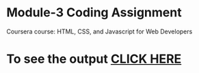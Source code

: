 

# Module-3 Coding Assignment

Coursera course: HTML, CSS, and Javascript for Web Developers

# To see the output [CLICK HERE](https://saishivavaraprasad.github.io/Coursera-HTML-CSS-and-JavaScript-for-Web-Developers/Assignments/module-3/index.html)

